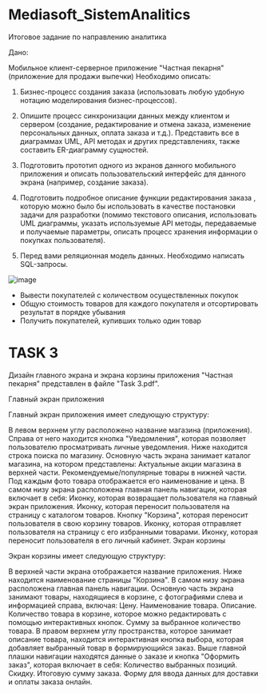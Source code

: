 # Mediasoft_SistemAnalitics
Итоговое задание по направлению аналитика

Дано:

Мобильное клиент-серверное приложение "Частная пекарня" (приложение для продажи выпечки)
Необходимо описать:

1. Бизнес-процесс создания заказа (использовать любую удобную нотацию моделирования бизнес-процессов).

2. Опишите процесс синхронизации данных между клиентом и сервером
(создание, редактирование и отмена заказа, изменение персональных данных, оплата заказа и т.д.). Представить все в диаграммах UML, API методах и других представлениях, также составить ER-диаграмму сущностей.

3. Подготовить прототип одного из экранов данного мобильного приложения и описать пользовательский интерфейс для данного экрана (например, создание заказа).

4. Подготовить подробное описание функции редактирования заказа , которую можно было бы использовать в качестве постановки задачи для разработки (помимо текстового описания, использовать UML диаграммы, указать используемые API методы, передаваемые и получаемые параметры, описать процесс хранения информации о покупках пользователя).

5. Перед вами реляционная модель данных. Необходимо написать SQL-запросы.

![image](https://github.com/PolinaKrp/Mediasoft_SistemAnalitics/assets/114875941/0228dcbc-2561-4e7c-a417-cd1de4a87478)

- Вывести покупателей с количеством осуществленных покупок
- Общую стоимость товаров для каждого покупателя и отсортировать результат в порядке убывания
- Получить покупателей, купивших только один товар

# TASK 3

Дизайн главного экрана и экрана корзины приложения "Частная пекарня" представлен в файле "Task 3.pdf".

Главный экран приложения

Главный экран приложения имеет следующую структуру:

В левом верхнем углу расположено название магазина (приложения).
Справа от него находится кнопка "Уведомления", которая позволяет пользователю просматривать личные уведомления.
Ниже находится строка поиска по магазину.
Основную часть экрана занимает каталог магазина, на котором представлены:
Актуальные акции магазина в верхней части.
Рекомендуемые/популярные товары в нижней части.
Под каждым фото товара отображается его наименование и цена.
В самом низу экрана расположена главная панель навигации, которая включает в себя:
Иконку, которая возвращает пользователя на главный экран приложения.
Иконку, которая переносит пользователя на страницу с каталогом товаров.
Кнопку "Корзина", которая переносит пользователя в свою корзину товаров.
Иконку, которая отправляет пользователя на страницу с его избранными товарами.
Иконку, которая переносит пользователя в его личный кабинет.
Экран корзины

Экран корзины имеет следующую структуру:

В верхней части экрана отображается название приложения.
Ниже находится наименование страницы "Корзина".
В самом низу экрана расположена главная панель навигации.
Основную часть экрана занимают товары, находящиеся в корзине, с фотографиями слева и информацией справа, включая:
Цену.
Наименование товара.
Описание.
Количество товара в корзине, которое можно редактировать с помощью интерактивных кнопок.
Сумму за выбранное количество товара.
В правом верхнем углу пространства, которое занимает описание товара, находится интерактивная кнопка выбора, которая добавляет выбранный товар в формирующийся заказ.
Выше главной плашки навигации находятся данные о заказе и кнопка "Оформить заказ", которая включает в себя:
Количество выбранных позиций.
Скидку.
Итоговую сумму заказа.
Форму для ввода данных для доставки и оплаты заказа онлайн.
